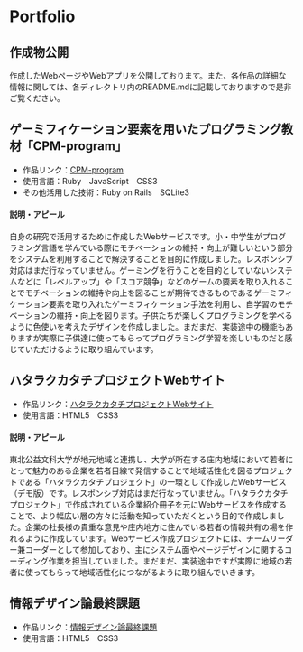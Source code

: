 # Portfolio
## 作成物公開
作成したWebページやWebアプリを公開しております。また、各作品の詳細な情報に関しては、各ディレクトリ内のREADME.mdに記載しておりますので是非ご覧ください。

## ゲーミフィケーション要素を用いたプログラミング教材「CPM-program」
* 作品リンク：[CPM-program](https://www.koeki-prj.org/CPM-program)
* 使用言語：Ruby　JavaScript　CSS3
* その他活用した技術：Ruby on Rails　SQLite3
#### 説明・アピール
自身の研究で活用するために作成したWebサービスです。小・中学生がプログラミング言語を学んでいる際にモチベーションの維持・向上が難しいという部分をシステムを利用することで解決することを目的に作成しました。レスポンシブ対応はまだ行なっていません。ゲーミングを行うことを目的としていないシステムなどに「レベルアップ」や「スコア競争」などのゲームの要素を取り入れることでモチベーションの維持や向上を図ることが期待できるものであるゲーミフィケーション要素を取り入れたゲーミフィケーション手法を利用し、自学習のモチベーションの維持・向上を図ります。子供たちが楽しくプログラミングを学べるように色使いを考えたデザインを作成しました。まだまだ、実装途中の機能もありますが実際に子供達に使ってもらってプログラミング学習を楽しいものだと感じていただけるように取り組んでいます。

## ハタラクカタチプロジェクトWebサイト
* 作品リンク：[ハタラクカタチプロジェクトWebサイト](https://rino714.github.io/portfolio.github.io/hatarakukatati-web/index.html)
* 使用言語：HTML5　CSS3
#### 説明・アピール
東北公益文科大学が地元地域と連携し、大学が所在する庄内地域において若者にとって魅力のある企業を若者目線で発信することで地域活性化を図るプロジェクトである「ハタラクカタチプロジェクト」の一環として作成したWebサービス（デモ版）です。レスポンシブ対応はまだ行なっていません。「ハタラクカタチプロジェクト」で作成されている企業紹介冊子を元にWebサービスを作成することで、より幅広い層の方々に活動を知っていただくという目的で作成しました。企業の社長様の貴重な意見や庄内地方に住んでいる若者の情報共有の場を作れるように作成しています。Webサービス作成プロジェクトには、チームリーダー兼コーダーとして参加しており、主にシステム面やページデザインに関するコーディング作業を担当していました。まだまだ、実装途中ですが実際に地域の若者に使ってもらって地域活性化につながるように取り組んでいきます。

## 情報デザイン論最終課題
* 作品リンク：[情報デザイン論最終課題](https://rino714.github.io/portfolio.github.io/university-classes/index.html)
* 使用言語：HTML5　CSS3
